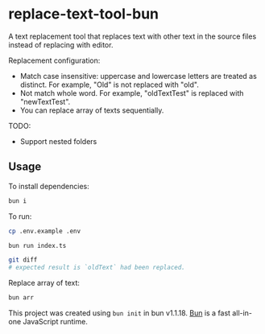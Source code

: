 # replace-text-tool-bun

A text replacement tool that replaces text with other text in the source files instead of replacing with editor.

Replacement configuration:

- Match case insensitive: uppercase and lowercase letters are treated as distinct. For example, "Old" is not replaced with "old".
- Not match whole word. For example, "oldTextTest" is replaced with "newTextTest".
- You can replace array of texts sequentially.

TODO:

- Support nested folders

## Usage

To install dependencies:

```bash
bun i
```

To run:

```bash
cp .env.example .env

bun run index.ts

git diff
# expected result is `oldText` had been replaced.
```

Replace array of text:

```bash
bun arr
```

This project was created using `bun init` in bun v1.1.18. [Bun](https://bun.sh) is a fast all-in-one JavaScript runtime.
